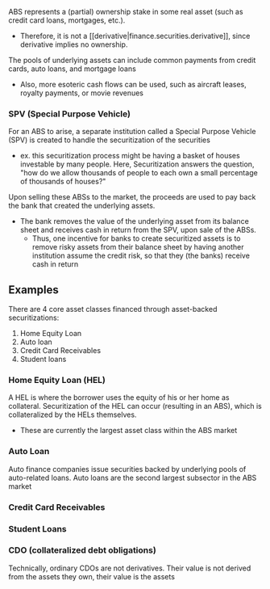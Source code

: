 
ABS represents a (partial) ownership stake in some real asset (such as credit card loans, mortgages, etc.).
- Therefore, it is not a [[derivative|finance.securities.derivative]], since derivative implies no ownership.

The pools of underlying assets can include common payments from credit cards, auto loans, and mortgage loans
- Also, more esoteric cash flows can be used, such as aircraft leases, royalty payments, or movie revenues

### SPV (Special Purpose Vehicle)
For an ABS to arise, a separate institution called a Special Purpose Vehicle (SPV) is created to handle the securitization of the securities
- ex. this securitization process might be having a basket of houses investable by many people. Here, Securitization answers the question, "how do we allow thousands of people to each own a small percentage of thousands of houses?"

Upon selling these ABSs to the market, the proceeds are used to pay back the bank that created the underlying assets.
- The bank removes the value of the underlying asset from its balance sheet and receives cash in return from the SPV, upon sale of the ABSs.
    - Thus, one incentive for banks to create securitized assets is to remove risky assets from their balance sheet by having another institution assume the credit risk, so that they (the banks) receive cash in return

## Examples
There are 4 core asset classes financed through asset-backed securitizations:
1. Home Equity Loan
2. Auto loan
3. Credit Card Receivables
4. Student loans

### Home Equity Loan (HEL)
A HEL is where the borrower uses the equity of his or her home as collateral.
Securitization of the HEL can occur (resulting in an ABS), which is collateralized by the HELs themselves.
- These are currently the largest asset class within the ABS market

### Auto Loan
Auto finance companies issue securities backed by underlying pools of auto-related loans.
Auto loans are the second largest subsector in the ABS market
### Credit Card Receivables
### Student Loans
### CDO (collateralized debt obligations)
Technically, ordinary CDOs are not derivatives. Their value is not derived from the assets they own, their value is the assets

